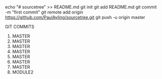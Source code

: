 echo "# sourcetree" >> README.md
git init
git add README.md
git commit -m "first commit"
git remote add origin https://github.com/PaulAyling/sourcetree.git
git push -u origin master

GIT COMMITS

1. MASTER
2. MASTER
3. MASTER
4. MASTER
5. MASTER
6. MASTER
7. MASTER
15. MODULE2